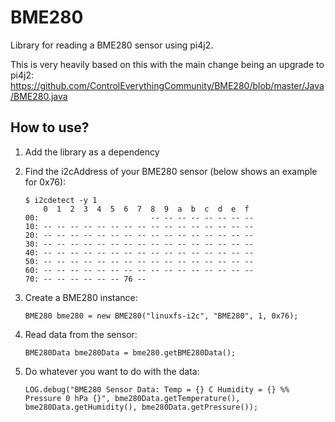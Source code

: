 # BME280

Library for reading a BME280 sensor using pi4j2.

This is very heavily based on this with the main change being an upgrade to pi4j2: https://github.com/ControlEverythingCommunity/BME280/blob/master/Java/BME280.java

## How to use?

1.  Add the library as a dependency
2.  Find the i2cAddress of your BME280 sensor (below shows an example for 0x76):

        $ i2cdetect -y 1
            0  1  2  3  4  5  6  7  8  9  a  b  c  d  e  f
        00:                         -- -- -- -- -- -- -- --
        10: -- -- -- -- -- -- -- -- -- -- -- -- -- -- -- --
        20: -- -- -- -- -- -- -- -- -- -- -- -- -- -- -- --
        30: -- -- -- -- -- -- -- -- -- -- -- -- -- -- -- --
        40: -- -- -- -- -- -- -- -- -- -- -- -- -- -- -- --
        50: -- -- -- -- -- -- -- -- -- -- -- -- -- -- -- --
        60: -- -- -- -- -- -- -- -- -- -- -- -- -- -- -- --
        70: -- -- -- -- -- -- 76 --

3.  Create a BME280 instance:

        BME280 bme280 = new BME280("linuxfs-i2c", "BME280", 1, 0x76);

4.  Read data from the sensor:

        BME280Data bme280Data = bme280.getBME280Data();

5.  Do whatever you want to do with the data:

        LOG.debug("BME280 Sensor Data: Temp = {} C Humidity = {} %% Pressure 0 hPa {}", bme280Data.getTemperature(), bme280Data.getHumidity(), bme280Data.getPressure());
